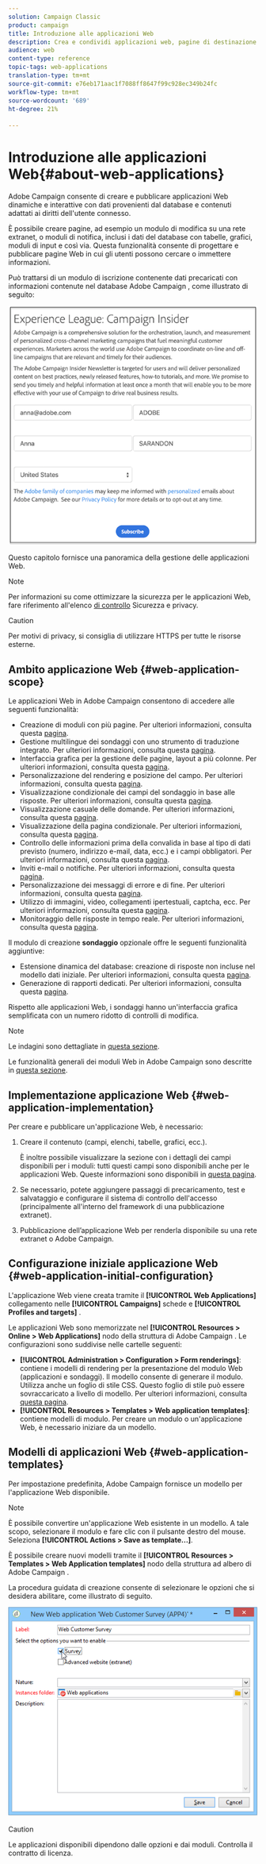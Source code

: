 ```yaml
---
solution: Campaign Classic
product: campaign
title: Introduzione alle applicazioni Web
description: Crea e condividi applicazioni web, pagine di destinazione e sondaggi dinamici
audience: web
content-type: reference
topic-tags: web-applications
translation-type: tm+mt
source-git-commit: e76eb171aac1f7088ff8647f99c928ec349b24fc
workflow-type: tm+mt
source-wordcount: '689'
ht-degree: 21%

---
```



# Introduzione alle applicazioni Web{#about-web-applications}

 Adobe Campaign consente di creare e pubblicare applicazioni Web dinamiche e interattive con dati provenienti dal database e contenuti adattati ai diritti dell&#39;utente connesso.

È possibile creare pagine, ad esempio un modulo di modifica su una rete extranet, o moduli di notifica, inclusi i dati del database con tabelle, grafici, moduli di input e così via. Questa funzionalità consente di progettare e pubblicare pagine Web in cui gli utenti possono cercare o immettere informazioni.

Può trattarsi di un modulo di iscrizione contenente dati precaricati con informazioni contenute nel database Adobe Campaign , come illustrato di seguito:

![](assets/webapp_form_sample.png)

Questo capitolo fornisce una panoramica della gestione delle applicazioni Web.

>[!NOTE]
>
>Per informazioni su come ottimizzare la sicurezza per le applicazioni Web, fare riferimento all&#39;elenco [di controllo](https://helpx.adobe.com/it/campaign/kb/acc-security.html) Sicurezza e privacy.

>[!CAUTION]
>
>Per motivi di privacy, si consiglia di utilizzare HTTPS per tutte le risorse esterne.

## Ambito applicazione Web {#web-application-scope}

Le applicazioni Web in  Adobe Campaign consentono di accedere alle seguenti funzionalità:

* Creazione di moduli con più pagine. Per ulteriori informazioni, consulta questa [pagina](../../web/using/about-web-forms.md).
* Gestione multilingue dei sondaggi con uno strumento di traduzione integrato. Per ulteriori informazioni, consulta questa [pagina](../../web/using/translating-a-web-application.md).
* Interfaccia grafica per la gestione delle pagine, layout a più colonne. Per ulteriori informazioni, consulta questa [pagina](../../web/using/designing-a-web-application.md).
* Personalizzazione del rendering e posizione del campo. Per ulteriori informazioni, consulta questa [pagina](../../web/using/editing-content.md#adding-personalization-content).
* Visualizzazione condizionale dei campi del sondaggio in base alle risposte. Per ulteriori informazioni, consulta questa [pagina](../../web/using/form-rendering.md#defining-fields-conditional-display).
* Visualizzazione casuale delle domande. Per ulteriori informazioni, consulta questa [pagina](../../web/using/building-a-survey.md#adding-questions).
* Visualizzazione della pagina condizionale. Per ulteriori informazioni, consulta questa [pagina](../../web/using/defining-web-forms-page-sequencing.md#conditional-page-display).
* Controllo delle informazioni prima della convalida in base al tipo di dati previsto (numero, indirizzo e-mail, data, ecc.) e i campi obbligatori. Per ulteriori informazioni, consulta questa [pagina](../../web/using/form-rendering.md#defining-control-settings).
* Inviti e-mail o notifiche. Per ulteriori informazioni, consulta questa [pagina](../../web/using/publishing-a-web-form.md#delivering-a-form-via-email).
* Personalizzazione dei messaggi di errore e di fine. Per ulteriori informazioni, consulta questa [pagina](../../web/using/defining-web-forms-properties.md#setting-up-an-error-page).
* Utilizzo di immagini, video, collegamenti ipertestuali, captcha, ecc. Per ulteriori informazioni, consulta questa [pagina](../../web/using/editing-content.md).
* Monitoraggio delle risposte in tempo reale. Per ulteriori informazioni, consulta questa [pagina](../../web/using/publish--track-and-use-collected-data.md#response-tracking).

Il modulo di creazione **sondaggio** opzionale offre le seguenti funzionalità aggiuntive:

* Estensione dinamica del database: creazione di risposte non incluse nel modello dati iniziale. Per ulteriori informazioni, consulta questa [pagina](../../web/using/managing-answers.md#storing-collected-answers).
* Generazione di rapporti dedicati. Per ulteriori informazioni, consulta questa [pagina](../../web/using/publish--track-and-use-collected-data.md#reports-on-surveys).

Rispetto alle applicazioni Web, i sondaggi hanno un&#39;interfaccia grafica semplificata con un numero ridotto di controlli di modifica.

>[!NOTE]
>
>Le indagini sono dettagliate in [questa sezione](../../web/using/about-surveys.md).
>
>Le funzionalità generali dei moduli Web in  Adobe Campaign sono descritte in [questa sezione](../../web/using/about-web-forms.md).

## Implementazione applicazione Web {#web-application-implementation}

Per creare e pubblicare un&#39;applicazione Web, è necessario:

1. Creare il contenuto (campi, elenchi, tabelle, grafici, ecc.).

   È inoltre possibile visualizzare la sezione con i dettagli dei campi disponibili per i moduli: tutti questi campi sono disponibili anche per le applicazioni Web. Queste informazioni sono disponibili in [questa pagina](../../web/using/adding-fields-to-a-web-form.md).

1. Se necessario, potete aggiungere passaggi di precaricamento, test e salvataggio e configurare il sistema di controllo dell&#39;accesso (principalmente all&#39;interno del framework di una pubblicazione extranet).
1. Pubblicazione dell’applicazione Web per renderla disponibile su una rete extranet o  Adobe Campaign.

## Configurazione iniziale applicazione Web {#web-application-initial-configuration}

L&#39;applicazione Web viene creata tramite il **[!UICONTROL Web Applications]** collegamento nelle **[!UICONTROL Campaigns]** schede e **[!UICONTROL Profiles and targets]** .

Le applicazioni Web sono memorizzate nel **[!UICONTROL Resources > Online > Web Applications]** nodo della struttura di Adobe Campaign . Le configurazioni sono suddivise nelle cartelle seguenti:

* **[!UICONTROL Administration > Configuration > Form renderings]**: contiene i modelli di rendering per la presentazione del modulo Web (applicazioni e sondaggi). Il modello consente di generare il modulo. Utilizza anche un foglio di stile CSS. Questo foglio di stile può essere sovraccaricato a livello di modello. Per ulteriori informazioni, consulta [questa pagina](../../web/using/form-rendering.md#selecting-the-form-rendering-template).
* **[!UICONTROL Resources > Templates > Web application templates]**: contiene modelli di modulo. Per creare un modulo o un&#39;applicazione Web, è necessario iniziare da un modello.

## Modelli di applicazioni Web {#web-application-templates}

Per impostazione predefinita,  Adobe Campaign fornisce un modello per l&#39;applicazione Web disponibile.

>[!NOTE]
>
>È possibile convertire un&#39;applicazione Web esistente in un modello. A tale scopo, selezionare il modulo e fare clic con il pulsante destro del mouse. Seleziona **[!UICONTROL Actions > Save as template...]**.

È possibile creare nuovi modelli tramite il **[!UICONTROL Resources > Templates > Web Application templates]** nodo della struttura ad albero di Adobe Campaign .

La procedura guidata di creazione consente di selezionare le opzioni che si desidera abilitare, come illustrato di seguito.

![](assets/webapp_create_template.png)

>[!CAUTION]
>
>Le applicazioni disponibili dipendono dalle opzioni e dai moduli. Controlla il contratto di licenza.

